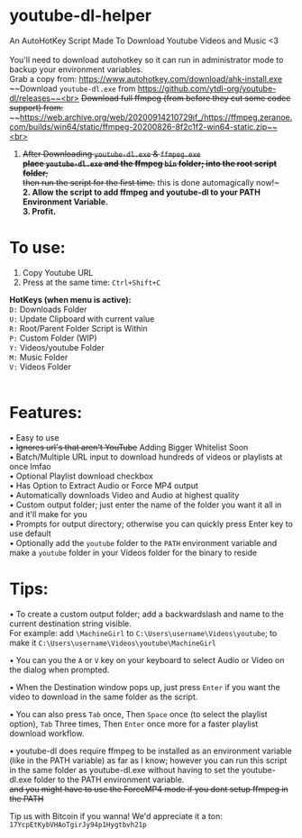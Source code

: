 # youtube-dl-helper
An AutoHotKey Script Made To Download Youtube Videos and Music <3<br>
<br/>
You'll need to download autohotkey so it can run in administrator mode to backup your environment variables.<br/>
Grab a copy from: https://www.autohotkey.com/download/ahk-install.exe<br/>
~~Download `youtube-dl.exe` from https://github.com/ytdl-org/youtube-dl/releases~~<br>
~~Download full ffmpeg (from before they cut some codec support) from:~~ <br/>
~~https://web.archive.org/web/20200914210729if_/https://ffmpeg.zeranoe.com/builds/win64/static/ffmpeg-20200826-8f2c1f2-win64-static.zip~~<br><br>

1. ~~After Downloading `youtube-dl.exe` & `ffmpeg.exe` <br/> **place `youtube-dl.exe` and the ffmpeg `bin` folder; into the root script folder**;<br/>then run the script for the first time.~~ this is done automagically now!~<br/>
__**2. Allow the script to add ffmpeg and youtube-dl to your PATH Environment Variable.**__<br/>
**3. Profit.**

# To use:
1.	Copy Youtube URL
2.	Press at the same time: `Ctrl+Shift+C`

**HotKeys (when menu is active):**<br/>
`D:` Downloads Folder<br/>
`U:` Update Clipboard with current value<br/>
`R:` Root/Parent Folder Script is Within<br/>
`P:` Custom Folder (WIP)<br/>
`Y:` Videos/youtube Folder<br/>
`M:` Music Folder<br/>
`V:` Videos Folder<br/>
<br/>
# Features:
• Easy to use<br/>
• ~~Ignores url's that aren't YouTube~~ Adding Bigger Whitelist Soon<br/>
• Batch/Multiple URL input to download hundreds of videos or playlists at once lmfao<br/>
• Optional Playlist download checkbox<br/>
• Has Option to Extract Audio or Force MP4 output<br/>
• Automatically downloads Video and Audio at highest quality<br>
• Custom output folder; just enter the name of the folder you want it all in and it'll make for you<br/>
• Prompts for output directory; otherwise you can quickly press Enter key to use default<br/>
• Optionally add the `youtube` folder to the `PATH` environment variable and make a `youtube` folder in your Videos folder for the binary to reside<br/>


# Tips:
• To create a custom output folder; add a backwardslash and name to the current destination string visible.<br/>For example: add `\MachineGirl` to `C:\Users\username\Videos\youtube`; to make it `C:\Users\username\Videos\youtube\MachineGirl`

• You can you the `A` or `V` key on your keyboard to select Audio or Video on the dialog when prompted.<br/>

• When the Destination window pops up, just press `Enter` if you want the video to download in the same folder as the script.<br/>

• You can also press `Tab` once, Then `Space` once (to select the playlist option), `Tab` Three times, Then `Enter` once more for a faster playlist download workflow.<br/>

• youtube-dl does require ffmpeg to be installed as an environment variable (like in the PATH variable) as far as I know; however you can run this script in the same folder as youtube-dl.exe without having to set the youtube-dl.exe folder to the PATH environment variable.<br/>~~and you might have to use the ForceMP4 mode if you dont setup ffmpeg in the PATH~~<br/>

Tip us with Bitcoin if you wanna! We'd appreciate it a ton: `17YcpEtKybVHAoTgirJy94p1Hygtbvh21p`
